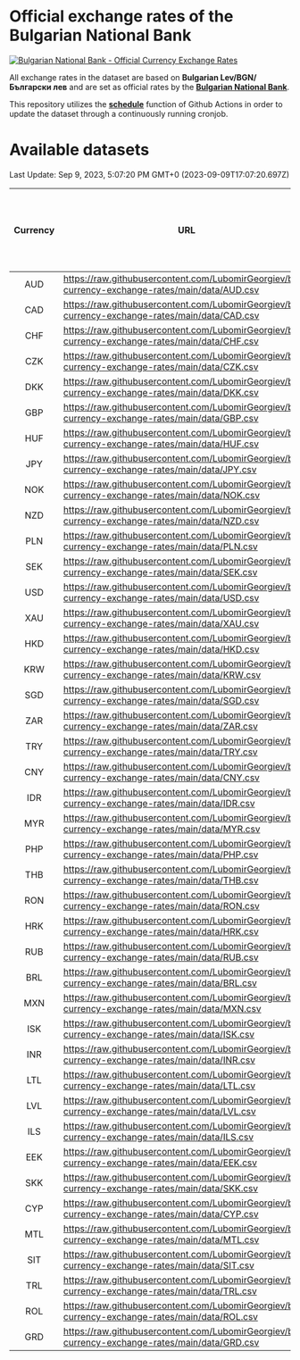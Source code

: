 # Official exchange rates of the Bulgarian National Bank

[![Bulgarian National Bank - Official Currency Exchange Rates](https://github.com/LubomirGeorgiev/bnb-currency-exchange-rates/actions/workflows/update-rates.yml/badge.svg?branch=main)](https://github.com/LubomirGeorgiev/bnb-currency-exchange-rates/actions/workflows/update-rates.yml)

All exchange rates in the dataset are based on **Bulgarian Lev/BGN/Български лев** and are set as official rates by the [**Bulgarian National Bank**](https://www.bnb.bg/Statistics/StExternalSector/StExchangeRates/StERForeignCurrencies/index.htm?toLang=_EN).

This repository utilizes the [**schedule**](https://docs.github.com/en/actions/reference/events-that-trigger-workflows) function of Github Actions in order to update the dataset through a continuously running cronjob.

# Available datasets

<!-- START LINKS (DO NOT EVER FU*ING DELETE THIS COMMENT FOR THE LOVE OF YOUR LIFE!!! IF YOU ARE CURIOS HOW IT WORKS, YOU CAN HAVE A LOOK AT ./src/updateReadme.ts) -->

Last Update: Sep 9, 2023, 5:07:20 PM GMT+0 (2023-09-09T17:07:20.697Z)

| Currency | URL                                                                                             | Number of records | Number of missing days that were filled in |
| :------: | ----------------------------------------------------------------------------------------------- | :---------------: | :----------------------------------------: |
|   AUD    | https://raw.githubusercontent.com/LubomirGeorgiev/bnb-currency-exchange-rates/main/data/AUD.csv |       8615        |                    2664                    |
|   CAD    | https://raw.githubusercontent.com/LubomirGeorgiev/bnb-currency-exchange-rates/main/data/CAD.csv |       8615        |                    2664                    |
|   CHF    | https://raw.githubusercontent.com/LubomirGeorgiev/bnb-currency-exchange-rates/main/data/CHF.csv |       8615        |                    2664                    |
|   CZK    | https://raw.githubusercontent.com/LubomirGeorgiev/bnb-currency-exchange-rates/main/data/CZK.csv |       8615        |                    2664                    |
|   DKK    | https://raw.githubusercontent.com/LubomirGeorgiev/bnb-currency-exchange-rates/main/data/DKK.csv |       8615        |                    2664                    |
|   GBP    | https://raw.githubusercontent.com/LubomirGeorgiev/bnb-currency-exchange-rates/main/data/GBP.csv |       8615        |                    2664                    |
|   HUF    | https://raw.githubusercontent.com/LubomirGeorgiev/bnb-currency-exchange-rates/main/data/HUF.csv |       8615        |                    2664                    |
|   JPY    | https://raw.githubusercontent.com/LubomirGeorgiev/bnb-currency-exchange-rates/main/data/JPY.csv |       8615        |                    2664                    |
|   NOK    | https://raw.githubusercontent.com/LubomirGeorgiev/bnb-currency-exchange-rates/main/data/NOK.csv |       8615        |                    2664                    |
|   NZD    | https://raw.githubusercontent.com/LubomirGeorgiev/bnb-currency-exchange-rates/main/data/NZD.csv |       8615        |                    2664                    |
|   PLN    | https://raw.githubusercontent.com/LubomirGeorgiev/bnb-currency-exchange-rates/main/data/PLN.csv |       8615        |                    2664                    |
|   SEK    | https://raw.githubusercontent.com/LubomirGeorgiev/bnb-currency-exchange-rates/main/data/SEK.csv |       8615        |                    2664                    |
|   USD    | https://raw.githubusercontent.com/LubomirGeorgiev/bnb-currency-exchange-rates/main/data/USD.csv |       8615        |                    2664                    |
|   XAU    | https://raw.githubusercontent.com/LubomirGeorgiev/bnb-currency-exchange-rates/main/data/XAU.csv |       8615        |                    2666                    |
|   HKD    | https://raw.githubusercontent.com/LubomirGeorgiev/bnb-currency-exchange-rates/main/data/HKD.csv |       8315        |                    2575                    |
|   KRW    | https://raw.githubusercontent.com/LubomirGeorgiev/bnb-currency-exchange-rates/main/data/KRW.csv |       8315        |                    2575                    |
|   SGD    | https://raw.githubusercontent.com/LubomirGeorgiev/bnb-currency-exchange-rates/main/data/SGD.csv |       8315        |                    2575                    |
|   ZAR    | https://raw.githubusercontent.com/LubomirGeorgiev/bnb-currency-exchange-rates/main/data/ZAR.csv |       8315        |                    2575                    |
|   TRY    | https://raw.githubusercontent.com/LubomirGeorgiev/bnb-currency-exchange-rates/main/data/TRY.csv |       6799        |                    2107                    |
|   CNY    | https://raw.githubusercontent.com/LubomirGeorgiev/bnb-currency-exchange-rates/main/data/CNY.csv |       6681        |                    2073                    |
|   IDR    | https://raw.githubusercontent.com/LubomirGeorgiev/bnb-currency-exchange-rates/main/data/IDR.csv |       6681        |                    2073                    |
|   MYR    | https://raw.githubusercontent.com/LubomirGeorgiev/bnb-currency-exchange-rates/main/data/MYR.csv |       6681        |                    2073                    |
|   PHP    | https://raw.githubusercontent.com/LubomirGeorgiev/bnb-currency-exchange-rates/main/data/PHP.csv |       6681        |                    2073                    |
|   THB    | https://raw.githubusercontent.com/LubomirGeorgiev/bnb-currency-exchange-rates/main/data/THB.csv |       6681        |                    2073                    |
|   RON    | https://raw.githubusercontent.com/LubomirGeorgiev/bnb-currency-exchange-rates/main/data/RON.csv |       6622        |                    2055                    |
|   HRK    | https://raw.githubusercontent.com/LubomirGeorgiev/bnb-currency-exchange-rates/main/data/HRK.csv |       6429        |                    1993                    |
|   RUB    | https://raw.githubusercontent.com/LubomirGeorgiev/bnb-currency-exchange-rates/main/data/RUB.csv |       6125        |                    1896                    |
|   BRL    | https://raw.githubusercontent.com/LubomirGeorgiev/bnb-currency-exchange-rates/main/data/BRL.csv |       5711        |                    1776                    |
|   MXN    | https://raw.githubusercontent.com/LubomirGeorgiev/bnb-currency-exchange-rates/main/data/MXN.csv |       5711        |                    1776                    |
|   ISK    | https://raw.githubusercontent.com/LubomirGeorgiev/bnb-currency-exchange-rates/main/data/ISK.csv |       5613        |                    1740                    |
|   INR    | https://raw.githubusercontent.com/LubomirGeorgiev/bnb-currency-exchange-rates/main/data/INR.csv |       5342        |                    1660                    |
|   LTL    | https://raw.githubusercontent.com/LubomirGeorgiev/bnb-currency-exchange-rates/main/data/LTL.csv |       5151        |                    1580                    |
|   LVL    | https://raw.githubusercontent.com/LubomirGeorgiev/bnb-currency-exchange-rates/main/data/LVL.csv |       4788        |                    1468                    |
|   ILS    | https://raw.githubusercontent.com/LubomirGeorgiev/bnb-currency-exchange-rates/main/data/ILS.csv |       4618        |                    1441                    |
|   EEK    | https://raw.githubusercontent.com/LubomirGeorgiev/bnb-currency-exchange-rates/main/data/EEK.csv |       3994        |                    1220                    |
|   SKK    | https://raw.githubusercontent.com/LubomirGeorgiev/bnb-currency-exchange-rates/main/data/SKK.csv |       2968        |                    910                     |
|   CYP    | https://raw.githubusercontent.com/LubomirGeorgiev/bnb-currency-exchange-rates/main/data/CYP.csv |       2900        |                    884                     |
|   MTL    | https://raw.githubusercontent.com/LubomirGeorgiev/bnb-currency-exchange-rates/main/data/MTL.csv |       2600        |                    795                     |
|   SIT    | https://raw.githubusercontent.com/LubomirGeorgiev/bnb-currency-exchange-rates/main/data/SIT.csv |       2538        |                    774                     |
|   TRL    | https://raw.githubusercontent.com/LubomirGeorgiev/bnb-currency-exchange-rates/main/data/TRL.csv |       1814        |                    555                     |
|   ROL    | https://raw.githubusercontent.com/LubomirGeorgiev/bnb-currency-exchange-rates/main/data/ROL.csv |       1693        |                    520                     |
|   GRD    | https://raw.githubusercontent.com/LubomirGeorgiev/bnb-currency-exchange-rates/main/data/GRD.csv |        359        |                    107                     |

<!-- END LINKS (DO NOT EVER FU*ING DELETE THIS COMMENT FOR THE LOVE OF YOUR LIFE!!! IF YOU ARE CURIOS HOW IT WORKS, YOU CAN HAVE A LOOK AT ./src/updateReadme.ts) -->
